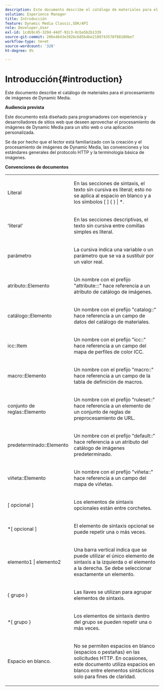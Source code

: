 ```yaml
---
description: Este documento describe el catálogo de materiales para el procesamiento de imágenes de Dynamic Media.
solution: Experience Manager
title: Introducción
feature: Dynamic Media Classic,SDK/API
role: Developer,User
exl-id: 1cdb9c45-329d-44df-92c3-8cba5b2b1339
source-git-commit: 206e4643e3926cb85b4be2189743578f88180be7
workflow-type: tm+mt
source-wordcount: '328'
ht-degree: 0%

---
```


# Introducción{#introduction}

Este documento describe el catálogo de materiales para el procesamiento de imágenes de Dynamic Media.

**Audiencia prevista**

Este documento está diseñado para programadores con experiencia y desarrolladores de sitios web que deseen aprovechar el procesamiento de imágenes de Dynamic Media para un sitio web o una aplicación personalizada.

Se da por hecho que el lector está familiarizado con la creación y el procesamiento de imágenes de Dynamic Media, las convenciones y los estándares generales del protocolo HTTP y la terminología básica de imágenes.

**Convenciones de documentos**

<table id="simpletable_E96BA470B3CE4266A9E6ED0440A56C40"> 
 <tr class="strow"> 
  <td class="stentry"> <p>Literal </p> </td> 
  <td class="stentry"> <p>En las secciones de sintaxis, el texto sin cursiva es literal; esto no se aplica al espacio en blanco y a los símbolos [ ] { } | *. </p> </td> 
 </tr> 
 <tr class="strow"> 
  <td class="stentry"> <p>'literal' </p> </td> 
  <td class="stentry"> <p>En las secciones descriptivas, el texto sin cursiva entre comillas simples es literal. </p> </td> 
 </tr> 
 <tr class="strow"> 
  <td class="stentry"> <p> <span class="varname"> parámetro </span> </p> </td> 
  <td class="stentry"> <p>La cursiva indica una variable o un parámetro que se va a sustituir por un valor real. </p> </td> 
 </tr> 
 <tr class="strow"> 
  <td class="stentry"> <p> <span class="codeph"> atributo::Elemento </span> </p> </td> 
  <td class="stentry"> <p>Un nombre con el prefijo "attribute:::" hace referencia a un atributo de catálogo de imágenes. </p> </td> 
 </tr> 
 <tr class="strow"> 
  <td class="stentry"> <span class="codeph"> catálogo::Elemento </span> </td> 
  <td class="stentry"> <p>Un nombre con el prefijo "catalog::" hace referencia a un campo de datos del catálogo de materiales. </p> </td> 
 </tr> 
 <tr class="strow"> 
  <td class="stentry"> <p> <span class="codeph"> icc::Item </span> </p> </td> 
  <td class="stentry"> <p>Un nombre con el prefijo "icc::" hace referencia a un campo del mapa de perfiles de color ICC. </p> </td> 
 </tr> 
 <tr class="strow"> 
  <td class="stentry"> <p> <span class="codeph"> macro::Elemento </span> </p> </td> 
  <td class="stentry"> <p>Un nombre con el prefijo "macro::" hace referencia a un campo de la tabla de definición de macros. </p> </td> 
 </tr> 
 <tr class="strow"> 
  <td class="stentry"> <p> <span class="codeph"> conjunto de reglas::Elemento </span> </p> </td> 
  <td class="stentry"> <p>Un nombre con el prefijo "ruleset::" hace referencia a un elemento de un conjunto de reglas de preprocesamiento de URL. </p> </td> 
 </tr> 
 <tr class="strow"> 
  <td class="stentry"> <p> <span class="codeph"> predeterminado::Elemento </span> </p> </td> 
  <td class="stentry"> <p>Un nombre con el prefijo "default::" hace referencia a un atributo del catálogo de imágenes predeterminado. </p> </td> 
 </tr> 
 <tr class="strow"> 
  <td class="stentry"> <p> <span class="codeph"> viñeta::Elemento </span> </p> </td> 
  <td class="stentry"> <p>Un nombre con el prefijo "viñeta::" hace referencia a un campo del mapa de viñetas. </p> </td> 
 </tr> 
 <tr class="strow"> 
  <td class="stentry"> <p>[ <span class="varname"> </span> opcional ] </p> </td> 
  <td class="stentry"> <p>Los elementos de sintaxis opcionales están entre corchetes. </p> </td> 
 </tr> 
 <tr class="strow"> 
  <td class="stentry"> <p>*[ <span class="varname"> </span> opcional ] </p> </td> 
  <td class="stentry"> <p>El elemento de sintaxis opcional se puede repetir una o más veces. </p> </td> 
 </tr> 
 <tr class="strow"> 
  <td class="stentry"> <p> <span class="varname"> elemento1 </span>| <span class="varname"> elemento2 </span> </p> </td> 
  <td class="stentry"> <p>Una barra vertical indica que se puede utilizar el único elemento de sintaxis a la izquierda o el elemento a la derecha. Se debe seleccionar exactamente un elemento. </p> </td> 
 </tr> 
 <tr class="strow"> 
  <td class="stentry"> <p>{ <span class="varname"> grupo </span> } </p> </td> 
  <td class="stentry"> <p>Las llaves se utilizan para agrupar elementos de sintaxis. </p> </td> 
 </tr> 
 <tr class="strow"> 
  <td class="stentry"> <p>*{ <span class="varname"> grupo </span> } </p> </td> 
  <td class="stentry"> <p>Los elementos de sintaxis dentro del grupo se pueden repetir una o más veces. </p> </td> 
 </tr> 
 <tr class="strow"> 
  <td class="stentry"> <p>Espacio en blanco. </p> </td> 
  <td class="stentry"> <p>No se permiten espacios en blanco (espacios o pestañas) en las solicitudes HTTP. En ocasiones, este documento utiliza espacios en blanco entre elementos sintácticos solo para fines de claridad. </p> </td> 
 </tr> 
</table>
